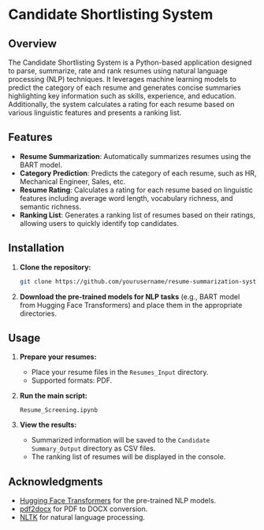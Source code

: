 # Candidate Shortlisting System

## Overview

The Candidate Shortlisting System is a Python-based application designed to parse, summarize, rate and rank resumes using natural language processing (NLP) techniques. It leverages machine learning models to predict the category of each resume and generates concise summaries highlighting key information such as skills, experience, and education. Additionally, the system calculates a rating for each resume based on various linguistic features and presents a ranking list.

## Features

- **Resume Summarization**: Automatically summarizes resumes using the BART model.
- **Category Prediction**: Predicts the category of each resume, such as HR, Mechanical Engineer, Sales, etc.
- **Resume Rating**: Calculates a rating for each resume based on linguistic features including average word length, vocabulary richness, and semantic richness.
- **Ranking List**: Generates a ranking list of resumes based on their ratings, allowing users to quickly identify top candidates.

## Installation

1. **Clone the repository:**

    ```bash
    git clone https://github.com/yourusername/resume-summarization-system.git
    ```

2. **Download the pre-trained models for NLP tasks** (e.g., BART model from Hugging Face Transformers) and place them in the appropriate directories.

## Usage

1. **Prepare your resumes:**
   - Place your resume files in the `Resumes_Input` directory.
   - Supported formats: PDF.

2. **Run the main script:**

    `Resume_Screening.ipynb`

3. **View the results:**
   - Summarized information will be saved to the `Candidate Summary_Output` directory as CSV files.
   - The ranking list of resumes will be displayed in the console.


## Acknowledgments

- [Hugging Face Transformers](https://huggingface.co/transformers/) for the pre-trained NLP models.
- [pdf2docx](https://pypi.org/project/pdf2docx/) for PDF to DOCX conversion.
- [NLTK](https://www.nltk.org/) for natural language processing.
